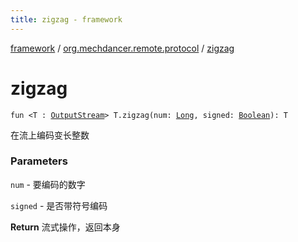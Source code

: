 ```yaml
---
title: zigzag - framework
---
```


[framework](../index.html) / [org.mechdancer.remote.protocol](index.html) / [zigzag](./zigzag.html)

# zigzag

`fun <T : `[`OutputStream`](https://docs.oracle.com/javase/6/docs/api/java/io/OutputStream.html)`> T.zigzag(num: `[`Long`](https://kotlinlang.org/api/latest/jvm/stdlib/kotlin/-long/index.html)`, signed: `[`Boolean`](https://kotlinlang.org/api/latest/jvm/stdlib/kotlin/-boolean/index.html)`): T`

在流上编码变长整数

### Parameters

`num` - 要编码的数字

`signed` - 是否带符号编码

**Return**
流式操作，返回本身

